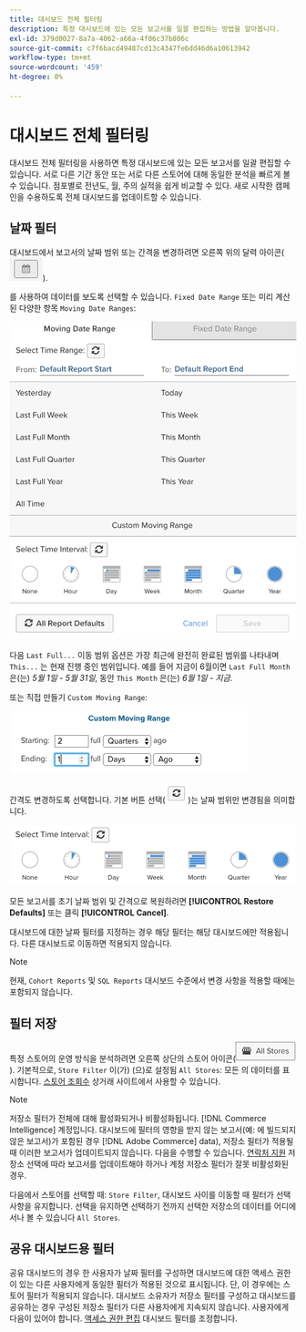 ```yaml
---
title: 대시보드 전체 필터링
description: 특정 대시보드에 있는 모든 보고서를 일괄 편집하는 방법을 알아봅니다.
exl-id: 379d0027-8a7a-4062-a66a-4f06c37b806c
source-git-commit: c7f6bacd49487cd13c4347fe6dd46d6a10613942
workflow-type: tm+mt
source-wordcount: '459'
ht-degree: 0%

---
```


# 대시보드 전체 필터링

대시보드 전체 필터링을 사용하면 특정 대시보드에 있는 모든 보고서를 일괄 편집할 수 있습니다. 서로 다른 기간 동안 또는 서로 다른 스토어에 대해 동일한 분석을 빠르게 볼 수 있습니다. 점포별로 전년도, 월, 주의 실적을 쉽게 비교할 수 있다. 새로 시작한 캠페인을 수용하도록 전체 대시보드를 업데이트할 수 있습니다.

## 날짜 필터

대시보드에서 보고서의 날짜 범위 또는 간격을 변경하려면 오른쪽 위의 달력 아이콘(![달력](../../assets/calendar-button.png)).

를 사용하여 데이터를 보도록 선택할 수 있습니다. `Fixed Date Range` 또는 미리 계산된 다양한 항목 `Moving Date Ranges`:

![날짜 범위 이동](../../assets/moving_date_ranges.png)

다음 `Last Full...` 이동 범위 옵션은 가장 최근에 완전히 완료된 범위를 나타내며 `This...` 는 현재 진행 중인 범위입니다. 예를 들어 지금이 6월이면 `Last Full Month` 은(는) _5월 1일 - 5월 31일_, 동안 `This Month` 은(는) _6월 1일 - 지금_.

또는 직접 만들기 `Custom Moving Range`\:

![사용자 지정 이동 범위](../../assets/custom-moving-range.png)

간격도 변경하도록 선택합니다. 기본 버튼 선택(![시간 간격 기본값](../../assets/time_interval_default.png))는 날짜 범위만 변경됨을 의미합니다.

![시간 간격](../../assets/time_interval.png)

모든 보고서를 초기 날짜 범위 및 간격으로 복원하려면 **[!UICONTROL Restore Defaults]** 또는 클릭 **[!UICONTROL Cancel]**.

대시보드에 대한 날짜 필터를 지정하는 경우 해당 필터는 해당 대시보드에만 적용됩니다. 다른 대시보드로 이동하면 적용되지 않습니다.

>[!NOTE]
>
>현재, `Cohort Reports` 및 `SQL Reports` 대시보드 수준에서 변경 사항을 적용할 때에는 포함되지 않습니다.

## 필터 저장

특정 스토어의 운영 방식을 분석하려면 오른쪽 상단의 스토어 아이콘(![필터 저장](../../assets/store-filter.png)). 기본적으로, `Store Filter` 이(가) (으)로 설정됨 `All Stores`: 모든 의 데이터를 표시합니다. [스토어 조회수](https://experienceleague.adobe.com/docs/commerce-admin/stores-sales/site-store/store-views.html) 상거래 사이트에서 사용할 수 있습니다.

>[!NOTE]
>
>저장소 필터가 전체에 대해 활성화되거나 비활성화됩니다. [!DNL Commerce Intelligence] 계정입니다. 대시보드에 필터의 영향을 받지 않는 보고서(예: 에 빌드되지 않은 보고서)가 포함된 경우 [!DNL Adobe Commerce] data), 저장소 필터가 적용될 때 이러한 보고서가 업데이트되지 않습니다. 다음을 수행할 수 있습니다. [연락처 지원](https://experienceleague.adobe.com/docs/commerce-knowledge-base/kb/troubleshooting/miscellaneous/mbi-service-policies.html) 저장소 선택에 따라 보고서를 업데이트해야 하거나 계정 저장소 필터가 잘못 비활성화된 경우.

다음에서 스토어를 선택할 때: `Store Filter`, 대시보드 사이를 이동할 때 필터가 선택 사항을 유지합니다. 선택을 유지하면 선택하기 전까지 선택한 저장소의 데이터를 어디에서나 볼 수 있습니다 `All Stores`.

## 공유 대시보드용 필터

공유 대시보드의 경우 한 사용자가 날짜 필터를 구성하면 대시보드에 대한 액세스 권한이 있는 다른 사용자에게 동일한 필터가 적용된 것으로 표시됩니다. 단, 이 경우에는 스토어 필터가 적용되지 않습니다. 대시보드 소유자가 저장소 필터를 구성하고 대시보드를 공유하는 경우 구성된 저장소 필터가 다른 사용자에게 지속되지 않습니다. 사용자에게 다음이 있어야 합니다. [액세스 권한 편집](../../data-user/dashboards/share-dashboard-with-users.md) 대시보드 필터를 조정합니다.
